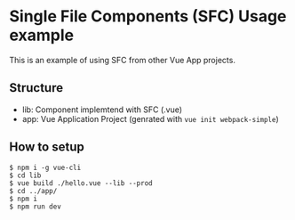 # Single File Components (SFC) Usage example

This is an example of using SFC from other Vue App projects.

## Structure

- lib: Component implemtend with SFC (.vue)
- app: Vue Application Project (genrated with `vue init webpack-simple`)


## How to setup

```
$ npm i -g vue-cli
$ cd lib
$ vue build ./hello.vue --lib --prod
$ cd ../app/
$ npm i
$ npm run dev
```
